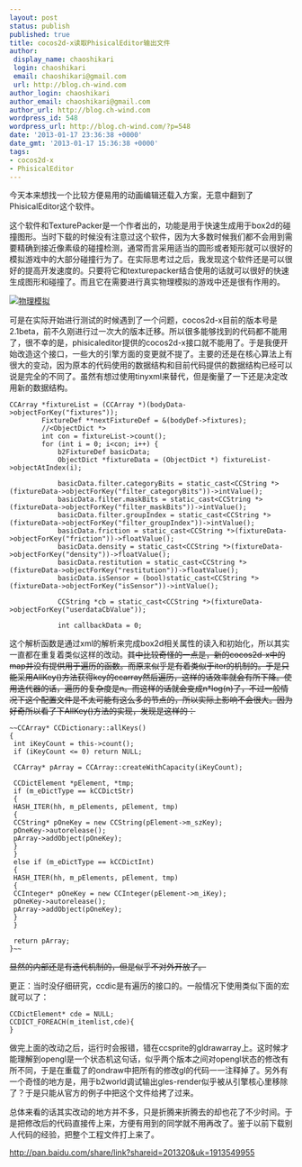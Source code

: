 ```yaml
---
layout: post
status: publish
published: true
title: cocos2d-x读取PhisicalEditor输出文件
author:
 display_name: chaoshikari
 login: chaoshikari
 email: chaoshikari@gmail.com
 url: http://blog.ch-wind.com
author_login: chaoshikari
author_email: chaoshikari@gmail.com
author_url: http://blog.ch-wind.com
wordpress_id: 548
wordpress_url: http://blog.ch-wind.com/?p=548
date: '2013-01-17 23:36:38 +0000'
date_gmt: '2013-01-17 15:36:38 +0000'
tags:
- cocos2d-x
- PhisicalEditor
---
```

今天本来想找一个比较方便易用的动画编辑还载入方案，无意中翻到了PhisicalEditor这个软件。


这个软件和TexturePacker是一个作者出的，功能是用于快速生成用于box2d的碰撞图形。当时下载的时候没有注意过这个软件，因为大多数时候我们都不会用到需要精确到接近像素级的碰撞检测，通常而言采用适当的圆形或者矩形就可以很好的模拟游戏中的大部分碰撞行为了。在实际思考过之后，我发现这个软件还是可以很好的提高开发速度的。只要将它和texturepacker结合使用的话就可以很好的快速生成图形和碰撞了。而且它在需要进行真实物理模拟的游戏中还是很有作用的。


[![物理模拟](https://blog.ch-wind.com/wp-content/uploads/2013/01/unnamed-file-300x233.jpg)](https://blog.ch-wind.com/wp-content/uploads/2013/01/unnamed-file)


可是在实际开始进行测试的时候遇到了一个问题，cocos2d-x目前的版本号是2.1beta，前不久刚进行过一次大的版本迁移。所以很多能够找到的代码都不能用了，很不幸的是，phisicaleditor提供的cocos2d-x接口就不能用了。于是我便开始改造这个接口，一些大的引擎方面的变更就不提了。主要的还是在核心算法上有很大的变动，因为原本的代码使用的数据结构和目前代码提供的数据结构已经可以说是完全的不同了。虽然有想过使用tinyxml来替代，但是衡量了一下还是决定改用新的数据结构。



```
CCArray *fixtureList = (CCArray *)(bodyData->objectForKey("fixtures"));
        FixtureDef **nextFixtureDef = &(bodyDef->fixtures);
		//<ObjectDict *>
		int con = fixtureList->count();
		for (int i = 0; i<con; i++) {
            b2FixtureDef basicData;
            ObjectDict *fixtureData = (ObjectDict *) fixtureList->objectAtIndex(i);

            basicData.filter.categoryBits = static_cast<CCString *>(fixtureData->objectForKey("filter_categoryBits"))->intValue();
            basicData.filter.maskBits = static_cast<CCString *>(fixtureData->objectForKey("filter_maskBits"))->intValue();
            basicData.filter.groupIndex = static_cast<CCString *>(fixtureData->objectForKey("filter_groupIndex"))->intValue();
            basicData.friction = static_cast<CCString *>(fixtureData->objectForKey("friction"))->floatValue();
            basicData.density = static_cast<CCString *>(fixtureData->objectForKey("density"))->floatValue();
            basicData.restitution = static_cast<CCString *>(fixtureData->objectForKey("restitution"))->floatValue();
            basicData.isSensor = (bool)static_cast<CCString *>(fixtureData->objectForKey("isSensor"))->intValue();

			CCString *cb = static_cast<CCString *>(fixtureData->objectForKey("userdataCbValue"));

            int callbackData = 0;
```

这个解析函数是通过xml的解析来完成box2d相关属性的读入和初始化，所以其实一直都在重复着类似这样的改动。~~其中比较奇怪的一点是，新的cocos2d-x中的map并没有提供用于遍历的函数。而原来似乎是有着类似于iter的机制的。于是只能采用AllKey()方法获得key的ccarray然后遍历，这样的话效率就会有所下降。使用迭代器的话，遍历的复杂度是n。而这样的话就会变成n*log(n)了，不过一般情况下这个配置文件是不太可能有这么多的节点的，所以实际上影响不会很大。因为好奇所以看了下AllKey()方法的实现，发现是这样的：~~



```
~~CCArray* CCDictionary::allKeys()
{
 int iKeyCount = this->count();
 if (iKeyCount <= 0) return NULL;

 CCArray* pArray = CCArray::createWithCapacity(iKeyCount);

 CCDictElement *pElement, *tmp;
 if (m_eDictType == kCCDictStr)
 {
 HASH_ITER(hh, m_pElements, pElement, tmp) 
 {
 CCString* pOneKey = new CCString(pElement->m_szKey);
 pOneKey->autorelease();
 pArray->addObject(pOneKey);
 }
 }
 else if (m_eDictType == kCCDictInt)
 {
 HASH_ITER(hh, m_pElements, pElement, tmp) 
 {
 CCInteger* pOneKey = new CCInteger(pElement->m_iKey);
 pOneKey->autorelease();
 pArray->addObject(pOneKey);
 }
 }

 return pArray;
}~~
```

~~显然的内部还是有迭代机制的，但是似乎不对外开放了。~~


更正：当时没仔细研究，ccdic是有遍历的接口的。一般情况下使用类似下面的宏就可以了：



```
CCDictElement* cde = NULL;
CCDICT_FOREACH(m_itemlist,cde){
}
```

做完上面的改动之后，运行时会报错，错在ccsprite的gldrawarray上。这时候才能理解到opengl是一个状态机这句话，似乎两个版本之间对opengl状态的修改有所不同，于是在重载了的ondraw中把所有的修改gl的代码一一注释掉了。另外有一个奇怪的地方是，用于b2world调试输出gles-render似乎被从引擎核心里移除了？于是只能从官方的例子中把这个文件给拷了过来。


总体来看的话其实改动的地方并不多，只是折腾来折腾去的却也花了不少时间。于是把修改后的代码直接传上来，方便有用到的同学就不用再改了。鉴于以前下载别人代码的经验，把整个工程文件打上来了。


http://pan.baidu.com/share/link?shareid=201320&uk=1913549955


